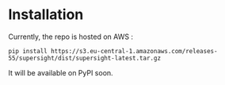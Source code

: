 # Installation
 
Currently, the repo is hosted on AWS :

`pip install https://s3.eu-central-1.amazonaws.com/releases-55/supersight/dist/supersight-latest.tar.gz`
 
It will be available on PyPI soon.
